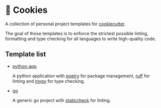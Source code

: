 # 🍪 Cookies

A collection of personal project templates for [cookiecutter](https://github.com/cookiecutter/cookiecutter).

The goal of those templates is to enforce the strictest possible linting,
formatting and type checking for all languages to write high-quality code.

## Template list

- [python-app](https://github.com/flexagoon/cookies/tree/main/python-app)

  A python application with [poetry](https://python-poetry.org/) for package
  management, [ruff](https://astral.sh/ruff) for linting and
  [mypy](https://mypy.readthedocs.io/) for type checking.

- [go](https://github.com/flexagoon/cookies/tree/main/go)

  A generic go project with [staticcheck](https://staticcheck.io/) for linting.
